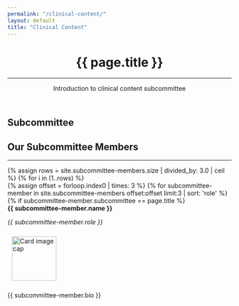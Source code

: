 ```yaml
---
permalink: "/clinical-content/"
layout: default
title: "Clinical Content"
---
```

  <header class="lg masthead text-center text-white d-flex">
      <div class="container my-auto">
        <div class="row">
          <div class="col-lg-10 mx-auto">
            <h1 class="text-uppercase text-dark">
              <strong>{{ page.title }}</strong>
            </h1>
            <hr>
          </div>
          <div class="col-lg-8 mx-auto">
            <p class="text-faded text-dark mb-5">Introduction to clinical content subcommittee</p>
          </div>
        </div>
      </div>
    </header>

<section id="about" style="background-image:url(../img/blog-bg.png);background-position:center center;-webkit-background-size:cover;-moz-background-size:cover;-o-background-size:cover;background-size:cover">
      <div class="container">
        <div class="row">
          <div class="col-lg12 mx-auto text-center">
            <h1 class="text-uppercase text-dark">
              <strong>Subcommittee</strong>
            </h1>
            <h2 class="section-heading text-white">Our Subcommittee Members</h2>
            <hr class="light my-4">
                {% assign rows = site.subcommittee-members.size | divided_by: 3.0 | ceil %}
                {% for i in (1..rows) %}
                <div class="row">
                    {% assign offset = forloop.index0 | times: 3 %}
                       {% for subcommittee-member in site.subcommittee-members offset:offset limit:3 | sort: 'role' %} 
                        {% if subcommittee-member.subcommittee == page.title %}
                            <div class="col-sm-4">
                                <div class="card" style="height: 100%;">
                                    <div class="card-header"><strong>{{ subcommittee-member.name }}</strong> <p><em>{{ subcommittee-member.role }}</em> </p></div>
                                    <div class="card-body">
                                        <img class="pull-left" src="{{ subcommittee-member.photo }}" style="height:100px; width:100px; margin:10px" alt="Card image cap">
                                            <p class="card-text">{{ subcommittee-member.bio }}</p>
                                    </div>
                                </div>
                            </div>
                         {% endif %}
                    {% endfor %}
                 </div><br>
                {% endfor %}
            </div>
        </div>
    </div>
</section>

    
	
